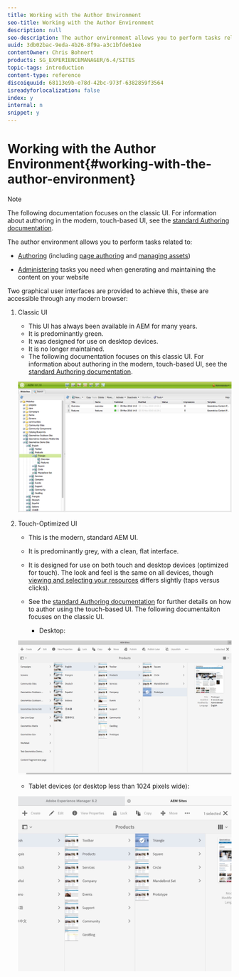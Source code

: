 ```yaml
---
title: Working with the Author Environment
seo-title: Working with the Author Environment
description: null
seo-description: The author environment allows you to perform tasks related to authoring (including page authoring and managing assets) and administering tasks you need when generating and maintaining the content on your website.
uuid: 3db02bac-9eda-4b26-8f9a-a3c1bfde61ee
contentOwner: Chris Bohnert
products: SG_EXPERIENCEMANAGER/6.4/SITES
topic-tags: introduction
content-type: reference
discoiquuid: 68113e9b-e78d-42bc-973f-6382859f3564
isreadyforlocalization: false
index: y
internal: n
snippet: y
---
```


# Working with the Author Environment{#working-with-the-author-environment}

>[!NOTE]
>
>The following documentation focuses on the classic UI. For information about authoring in the modern, touch-based UI, see the [standard Authoring documentation](../../authoring/using/author.md).

The author environment allows you to perform tasks related to:

* [Authoring](../../authoring/using/author.md) (including [page authoring](../../authoring/using/page-authoring.md) and [managing assets](/content/help/en/experience-manager/6-4/assets/using/author-assets))  

* [Administering](/administering/using/administer) tasks you need when generating and maintaining the content on your website

Two graphical user interfaces are provided to achieve this, these are accessible through any modern browser:

1. Classic UI

    * This UI has always been available in AEM for many years.
    * It is predominantly green.
    * It was designed for use on desktop devices.
    * It is no longer maintained.
    * The following documentation focuses on this classic UI. For information about authoring in the modern, touch-based UI, see the [standard Authoring documentation](../../authoring/using/author.md).

   ![](assets/chlimage_1-172.png)

1. Touch-Optimized UI

    * This is the modern, standard AEM UI.
    * It is predominantly grey, with a clean, flat interface.
    * It is designed for use on both touch and desktop devices (optimized for touch). The look and feel is the same on all devices, though [viewing and selecting your resources](../../authoring/using/basic-handling.md#viewingandselectingyourresources) differs slightly (taps versus clicks).
    * See the [standard Authoring documentation](../../authoring/using/author.md) for further details on how to author using the touch-based UI. The following documentaiton focuses on the classic UI.

        * Desktop:

   ![](assets/chlimage_1-173.png)

    * Tablet devices (or desktop less than 1024 pixels wide):

   ![](assets/chlimage_1-10.jpeg)

